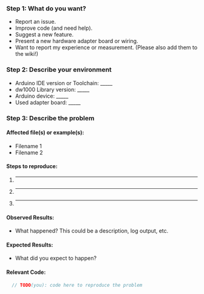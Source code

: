 <!-- BEGIN - This is a comment just for you visible
### Step 0: Are you in the right place?

Did you looked into the Wiki or searched for issues? Also check out the project status (TODOs...). Please avoid duplicates!

Please use the following template to give us as mutch information as you can. If you do not use the template and the issue is not clear, it might be closed without any comment. 

END - This is a comment just for you visible -->

### Step 1: What do you want?
<!-- Remove	not applicable points -->
* Report an issue.
* Improve code (and need help).
* Suggest a new feature.
* Present a new hardware adapter board or wiring.
* Want to report my experience or measurement. (Please also add them to the wiki!)

### Step 2: Describe your environment

 * Arduino IDE version or Toolchain: _____
 * dw1000 Library version: _____
 * Arduino device: _____
 * Used adapter board: _____
  
### Step 3: Describe the problem

#### Affected file(s) or example(s):
  
  * Filename 1
  * Filename 2
  
#### Steps to reproduce:

  1. _____
  2. _____
  3. _____
  
#### Observed Results:

  * What happened?  This could be a description, log output, etc.
  
#### Expected Results:

  * What did you expect to happen?
  
#### Relevant Code:

```c++
  // TODO(you): code here to reproduce the problem
```
